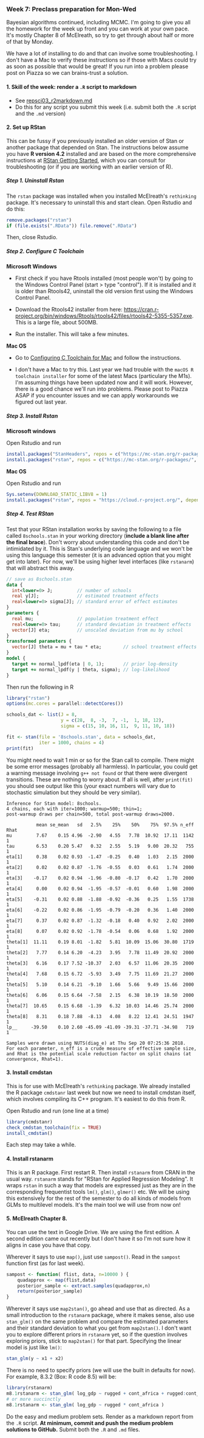 ### Week 7: Preclass preparation for Mon-Wed

Bayesian algorithms continued, including MCMC. I'm going to give you all the homework for the week up front and you can work at your own pace. It's mostly Chapter 8 of McElreath, so try to get through about half or more of that by Monday.

We have a lot of installing to do and that can involve some troubleshooting. I don't have a Mac to verify these instructions so if those with Macs could try as soon as possible that would be great! If you run into a problem please post on Piazza so we can brains-trust a solution.

#### 1. Skill of the week: render a `.R` script to markdown

* See [repsci03_r2markdown.md](skills_tutorials/repsci03_r2markdown.md)
* Do this for any script you submit this week (i.e. submit both the `.R` script and the `.md` version)

#### 2. Set up RStan

This can be fussy if you previously installed an older version of Stan or another package that depended on Stan. The instructions below assume you have **R version 4.2** installed and are based on the more comprehensive instructions at [RStan Getting Started](https://github.com/stan-dev/rstan/wiki/RStan-Getting-Started), which you can consult for troubleshooting (or if you are working with an earlier version of R).

##### Step 1. Uninstall Rstan

The `rstan` package was installed when you installed McElreath's `rethinking` package. It's necessary to uninstall this and start clean. Open Rstudio and do this:

```r
remove.packages("rstan")
if (file.exists(".RData")) file.remove(".RData")
```

Then, close Rstudio.

##### Step 2. Configure C Toolchain

**Microsoft Windows**

* First check if you have Rtools installed (most people won't) by going to the Windows Control Panel (start > type "control"). If it is installed and it is older than Rtools42, uninstall the old version first using the Windows Control Panel.

* Download the Rtools42 installer from here: https://cran.r-project.org/bin/windows/Rtools/rtools42/files/rtools42-5355-5357.exe. This is a large file, about 500MB.

* Run the installer. This will take a few minutes.

**Mac OS**

* Go to [Configuring C Toolchain for Mac](https://github.com/stan-dev/rstan/wiki/Configuring-C---Toolchain-for-Mac) and follow the instructions.

* I don't have a Mac to try this. Last year we had trouble with the `macOS R toolchain installer` for some of the latest Macs (particulary the M1s). I'm assuming things have been updated now and it will work. However, there is a good chance we'll run into problems. Please post to Piazza ASAP if you encounter issues and we can apply workarounds we figured out last year.

##### Step 3. Install Rstan

**Microsoft windows**

Open Rstudio and run

```r
install.packages("StanHeaders", repos = c("https://mc-stan.org/r-packages/", getOption("repos")))
install.packages("rstan", repos = c("https://mc-stan.org/r-packages/", getOption("repos")))
```

**Mac OS**

Open Rstudio and run

```r
Sys.setenv(DOWNLOAD_STATIC_LIBV8 = 1)
install.packages("rstan", repos = "https://cloud.r-project.org/", dependencies = TRUE)
```

##### Step 4. Test RStan

Test that your RStan installation works by saving the following to a file called `8schools.stan` in your working directory (**include a blank line after the final brace**). Don't worry about understanding this code and don't be intimidated by it. This is Stan's underlying code language and we won't be using this language this semester (it is an advanced option that you might get into later). For now, we'll be using higher level interfaces (like `rstanarm`) that will abstract this away.

```stan
// save as 8schools.stan
data {
  int<lower=0> J;         // number of schools 
  real y[J];              // estimated treatment effects
  real<lower=0> sigma[J]; // standard error of effect estimates 
}
parameters {
  real mu;                // population treatment effect
  real<lower=0> tau;      // standard deviation in treatment effects
  vector[J] eta;          // unscaled deviation from mu by school
}
transformed parameters {
  vector[J] theta = mu + tau * eta;        // school treatment effects
}
model {
  target += normal_lpdf(eta | 0, 1);       // prior log-density
  target += normal_lpdf(y | theta, sigma); // log-likelihood
}
```

Then run the following in R

```r
library("rstan")
options(mc.cores = parallel::detectCores())

schools_dat <- list(J = 8,
                    y = c(28,  8, -3,  7, -1,  1, 18, 12),
                    sigma = c(15, 10, 16, 11,  9, 11, 10, 18))

fit <- stan(file = '8schools.stan', data = schools_dat,
            iter = 1000, chains = 4)
print(fit)
```

You might need to wait 1 min or so for the Stan call to compile. There might be some error messages (probably all harmless). In particular, you could get a warning message involving `g++ not found` or that there were divergent transitions. These are nothing to worry about. If all is well, after `print(fit)` you should see output like this (your exact numbers will vary due to stochastic simulation but they should be very similar).

```
Inference for Stan model: 8schools.
4 chains, each with iter=1000; warmup=500; thin=1;
post-warmup draws per chain=500, total post-warmup draws=2000.

           mean se_mean   sd   2.5%    25%    50%    75%  97.5% n_eff Rhat
mu         7.67    0.15 4.96  -2.90   4.55   7.78  10.92  17.11  1142    1
tau        6.53    0.20 5.47   0.32   2.55   5.19   9.00  20.32   755    1
eta[1]     0.38    0.02 0.93  -1.47  -0.25   0.40   1.03   2.15  2000    1
eta[2]     0.02    0.02 0.87  -1.76  -0.55   0.03   0.61   1.74  2000    1
eta[3]    -0.17    0.02 0.94  -1.96  -0.80  -0.17   0.42   1.70  2000    1
eta[4]     0.00    0.02 0.94  -1.95  -0.57  -0.01   0.60   1.98  2000    1
eta[5]    -0.31    0.02 0.88  -1.88  -0.92  -0.36   0.25   1.55  1738    1
eta[6]    -0.22    0.02 0.86  -1.95  -0.79  -0.20   0.36   1.40  2000    1
eta[7]     0.37    0.02 0.87  -1.32  -0.18   0.40   0.92   2.02  2000    1
eta[8]     0.07    0.02 0.92  -1.78  -0.54   0.06   0.68   1.92  2000    1
theta[1]  11.11    0.19 8.01  -1.82   5.81  10.09  15.06  30.80  1719    1
theta[2]   7.77    0.14 6.20  -4.23   3.95   7.78  11.49  20.92  2000    1
theta[3]   6.16    0.17 7.52 -10.37   2.03   6.57  11.06  20.35  2000    1
theta[4]   7.68    0.15 6.72  -5.93   3.49   7.75  11.69  21.27  2000    1
theta[5]   5.10    0.14 6.21  -9.10   1.66   5.66   9.49  15.66  2000    1
theta[6]   6.06    0.15 6.64  -7.58   2.15   6.38  10.19  18.50  2000    1
theta[7]  10.65    0.15 6.68  -1.39   6.32  10.03  14.46  25.74  2000    1
theta[8]   8.31    0.18 7.88  -8.13   4.08   8.22  12.41  24.51  1947    1
lp__     -39.50    0.10 2.60 -45.09 -41.09 -39.31 -37.71 -34.98   719    1

Samples were drawn using NUTS(diag_e) at Thu Sep 20 07:25:36 2018.
For each parameter, n_eff is a crude measure of effective sample size,
and Rhat is the potential scale reduction factor on split chains (at
convergence, Rhat=1).
```

#### 3. Install cmdstan

This is for use with McElreath's `rethinking` package. We already installed the R package `cmdstanr` last week but now we need to install cmdstan itself, which involves compiling its C++ program. It's easiest to do this from R.

Open Rstudio and run (one line at a time)

```r
library(cmdstanr)
check_cmdstan_toolchain(fix = TRUE)
install_cmdstan()
```

Each step may take a while.

#### 4. Install rstanarm

This is an R package. First restart R. Then install `rstanarm` from CRAN in the usual way. `rstanarm` stands for "RStan for Applied Regression Modeling". It wraps `rstan` in such a way that models are expressed just as they are in the corresponding frequentist tools `lm()`, `glm()`, `glmer()` etc. We will be using this extensively for the rest of the semester to do all kinds of models from GLMs to multilevel models. It's the main tool we will use from now on!

#### 5. McElreath Chapter 8.

You can use the text in Google Drive. We are using the first edition. A second edition came out recently but I don't have it so I'm not sure how it aligns in case you have that copy.

Wherever it says to use `map()`, just use `sampost()`. Read in the `sampost` function first (as for last week).

```r
sampost <- function( flist, data, n=10000 ) {
    quadapprox <- map(flist,data)
    posterior_sample <- extract.samples(quadapprox,n)
    return(posterior_sample)
}
```

Wherever it says use `map2stan()`, go ahead and use that as directed.  As a small introduction to the `rstanarm` package, where it makes sense, also use `stan_glm()` on the same problem and compare the estimated parameters and their standard deviation to what you get from `map2stan()`. I don't want you to explore different priors in `rstanarm` yet, so if the question involves exploring priors, stick to `map2stan()` for that part. Specifying the linear model is just like `lm()`: 

```r
stan_glm(y ~ x1 + x2)
```

There is no need to specify priors (we will use the built in defaults for now). For example, 8.3.2 (Box: R code 8.5) will be:

```r
library(rstanarm)
m8.1rstanarm <- stan_glm( log_gdp ~ rugged + cont_africa + rugged:cont_africa )
# or more succinctly
m8.1rstanarm <- stan_glm( log_gdp ~ rugged * cont_africa )
```

Do the easy and medium problem sets. Render as a markdown report from the `.R` script. **At minimum, commit and push the medium problem solutions to GitHub.** Submit both the `.R` and `.md` files.

